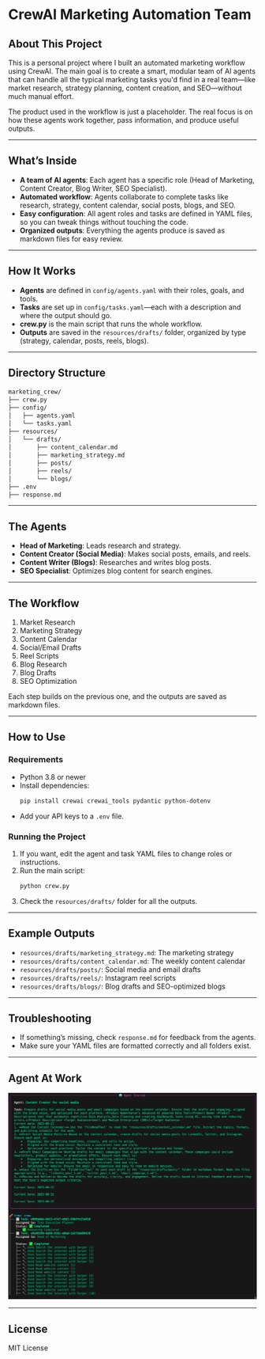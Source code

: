 # CrewAI Marketing Automation Team

## About This Project

This is a personal project where I built an automated marketing workflow using CrewAI. The main goal is to create a smart, modular team of AI agents that can handle all the typical marketing tasks you'd find in a real team—like market research, strategy planning, content creation, and SEO—without much manual effort.

The product used in the workflow is just a placeholder. The real focus is on how these agents work together, pass information, and produce useful outputs.

---

## What’s Inside

- **A team of AI agents**: Each agent has a specific role (Head of Marketing, Content Creator, Blog Writer, SEO Specialist).
- **Automated workflow**: Agents collaborate to complete tasks like research, strategy, content calendar, social posts, blogs, and SEO.
- **Easy configuration**: All agent roles and tasks are defined in YAML files, so you can tweak things without touching the code.
- **Organized outputs**: Everything the agents produce is saved as markdown files for easy review.

---

## How It Works

- **Agents** are defined in `config/agents.yaml` with their roles, goals, and tools.
- **Tasks** are set up in `config/tasks.yaml`—each with a description and where the output should go.
- **crew.py** is the main script that runs the whole workflow.
- **Outputs** are saved in the `resources/drafts/` folder, organized by type (strategy, calendar, posts, reels, blogs).

---

## Directory Structure

```
marketing_crew/
├── crew.py
├── config/
│   ├── agents.yaml
│   └── tasks.yaml
├── resources/
│   └── drafts/
│       ├── content_calendar.md
│       ├── marketing_strategy.md
│       ├── posts/
│       ├── reels/
│       └── blogs/
├── .env
├── response.md
```

---

## The Agents

- **Head of Marketing**: Leads research and strategy.
- **Content Creator (Social Media)**: Makes social posts, emails, and reels.
- **Content Writer (Blogs)**: Researches and writes blog posts.
- **SEO Specialist**: Optimizes blog content for search engines.

---

## The Workflow

1. Market Research
2. Marketing Strategy
3. Content Calendar
4. Social/Email Drafts
5. Reel Scripts
6. Blog Research
7. Blog Drafts
8. SEO Optimization

Each step builds on the previous one, and the outputs are saved as markdown files.

---

## How to Use

### Requirements

- Python 3.8 or newer
- Install dependencies:
  ```sh
  pip install crewai crewai_tools pydantic python-dotenv
  ```
- Add your API keys to a `.env` file.

### Running the Project

1. If you want, edit the agent and task YAML files to change roles or instructions.
2. Run the main script:
   ```sh
   python crew.py
   ```
3. Check the `resources/drafts/` folder for all the outputs.

---

## Example Outputs

- `resources/drafts/marketing_strategy.md`: The marketing strategy
- `resources/drafts/content_calendar.md`: The weekly content calendar
- `resources/drafts/posts/`: Social media and email drafts
- `resources/drafts/reels/`: Instagram reel scripts
- `resources/drafts/blogs/`: Blog drafts and SEO-optimized blogs

---

## Troubleshooting

- If something’s missing, check `response.md` for feedback from the agents.
- Make sure your YAML files are formatted correctly and all folders exist.

---
## Agent At Work
![Agent Response](result.png)

---

## License

MIT License
